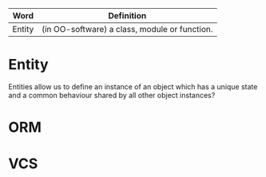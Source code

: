 | Word | Definition|
| ---- |----|
|Entity| (in OO-software) a class, module or function.|

# Entity
Entities allow us to define an instance of an object which has a unique state and a common behaviour shared by all other object instances?

# ORM

# VCS